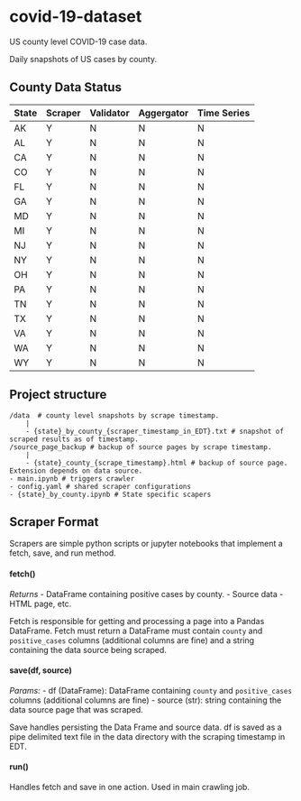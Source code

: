# covid-19-dataset
US county level COVID-19 case data.

Daily snapshots of US cases by county. 

## County Data Status
| State | Scraper | Validator | Aggergator | Time Series |
|-------|---------|-----------|------------|-------------|
|   AK  |    Y    |     N     |     N      |      N      |
|   AL  |    Y    |     N     |     N      |      N      |
|   CA  |    Y    |     N     |     N      |      N      |
|   CO  |    Y    |     N     |     N      |      N      |
|   FL  |    Y    |     N     |     N      |      N      |
|   GA  |    Y    |     N     |     N      |      N      |
|   MD  |    Y    |     N     |     N      |      N      |
|   MI  |    Y    |     N     |     N      |      N      |
|   NJ  |    Y    |     N     |     N      |      N      |
|   NY  |    Y    |     N     |     N      |      N      |
|   OH  |    Y    |     N     |     N      |      N      |
|   PA  |    Y    |     N     |     N      |      N      |
|   TN  |    Y    |     N     |     N      |      N      |
|   TX  |    Y    |     N     |     N      |      N      |
|   VA  |    Y    |     N     |     N      |      N      |
|   WA  |    Y    |     N     |     N      |      N      |
|   WY  |    Y    |     N     |     N      |      N      |


## Project structure
```
/data  # county level snapshots by scrape timestamp.
    |
    - {state}_by_county_{scraper_timestamp_in_EDT}.txt # snapshot of scraped results as of timestamp.
/source_page_backup # backup of source pages by scrape timestamp.
    |
    - {state}_county_{scrape_timestamp}.html # backup of source page. Extension depends on data source.
- main.ipynb # triggers crawler
- config.yaml # shared scraper configurations
- {state}_by_county.ipynb # State specific scapers
```

## Scraper Format
Scrapers are simple python scripts or jupyter notebooks that implement a fetch, save, and run method.
#### fetch() 
_Returns_
	- DataFrame containing positive cases by county.
	- Source data - HTML page, etc.
	
Fetch is responsible for getting and processing a page into a Pandas DataFrame. Fetch must return a DataFrame must contain `county` and `positive_cases` columns (additional columns are fine) and a string containing the data source being scraped.

#### save(df, source)
_Params:_
	- df (DataFrame): DataFrame containing `county` and `positive_cases` columns (additional columns are fine) 
	- source (str): string containing the data source page that was scraped.

Save handles persisting the Data Frame and source data. df is saved as a pipe delimited text file in the data directory with the scraping timestamp in EDT.

#### run()
Handles fetch and save in one action. Used in main crawling job.